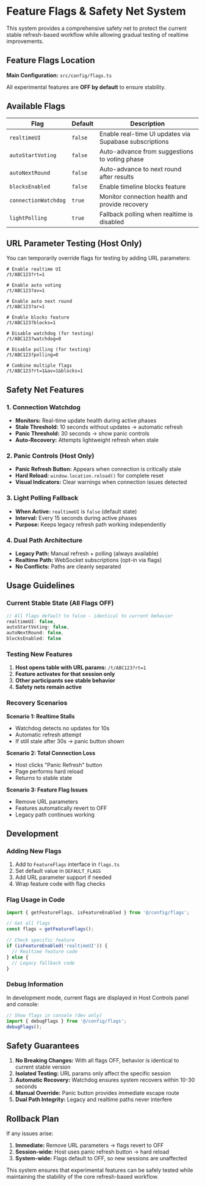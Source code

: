 # Feature Flags & Safety Net System

This system provides a comprehensive safety net to protect the current stable refresh-based workflow while allowing gradual testing of realtime improvements.

## Feature Flags Location

**Main Configuration:** `src/config/flags.ts`

All experimental features are **OFF by default** to ensure stability.

## Available Flags

| Flag | Default | Description |
|------|---------|-------------|
| `realtimeUI` | `false` | Enable real-time UI updates via Supabase subscriptions |
| `autoStartVoting` | `false` | Auto-advance from suggestions to voting phase |
| `autoNextRound` | `false` | Auto-advance to next round after results |
| `blocksEnabled` | `false` | Enable timeline blocks feature |
| `connectionWatchdog` | `true` | Monitor connection health and provide recovery |
| `lightPolling` | `true` | Fallback polling when realtime is disabled |

## URL Parameter Testing (Host Only)

You can temporarily override flags for testing by adding URL parameters:

```
# Enable realtime UI
/t/ABC123?rt=1

# Enable auto voting
/t/ABC123?av=1

# Enable auto next round  
/t/ABC123?ar=1

# Enable blocks feature
/t/ABC123?blocks=1

# Disable watchdog (for testing)
/t/ABC123?watchdog=0

# Disable polling (for testing)
/t/ABC123?polling=0

# Combine multiple flags
/t/ABC123?rt=1&av=1&blocks=1
```

## Safety Net Features

### 1. Connection Watchdog
- **Monitors:** Real-time update health during active phases
- **Stale Threshold:** 10 seconds without updates → automatic refresh
- **Panic Threshold:** 30 seconds → show panic controls
- **Auto-Recovery:** Attempts lightweight refresh when stale

### 2. Panic Controls (Host Only)
- **Panic Refresh Button:** Appears when connection is critically stale
- **Hard Reload:** `window.location.reload()` for complete reset
- **Visual Indicators:** Clear warnings when connection issues detected

### 3. Light Polling Fallback
- **When Active:** `realtimeUI` is `false` (default state)
- **Interval:** Every 15 seconds during active phases
- **Purpose:** Keeps legacy refresh path working independently

### 4. Dual Path Architecture
- **Legacy Path:** Manual refresh + polling (always available)
- **Realtime Path:** WebSocket subscriptions (opt-in via flags)
- **No Conflicts:** Paths are cleanly separated

## Usage Guidelines

### Current Stable State (All Flags OFF)
```typescript
// All flags default to false - identical to current behavior
realtimeUI: false,
autoStartVoting: false, 
autoNextRound: false,
blocksEnabled: false
```

### Testing New Features
1. **Host opens table with URL params:** `/t/ABC123?rt=1`
2. **Feature activates for that session only**
3. **Other participants see stable behavior**
4. **Safety nets remain active**

### Recovery Scenarios

**Scenario 1: Realtime Stalls**
- Watchdog detects no updates for 10s
- Automatic refresh attempt
- If still stale after 30s → panic button shown

**Scenario 2: Total Connection Loss**
- Host clicks "Panic Refresh" button
- Page performs hard reload
- Returns to stable state

**Scenario 3: Feature Flag Issues**
- Remove URL parameters
- Features automatically revert to OFF
- Legacy path continues working

## Development

### Adding New Flags
1. Add to `FeatureFlags` interface in `flags.ts`
2. Set default value in `DEFAULT_FLAGS`
3. Add URL parameter support if needed
4. Wrap feature code with flag checks

### Flag Usage in Code
```typescript
import { getFeatureFlags, isFeatureEnabled } from '@/config/flags';

// Get all flags
const flags = getFeatureFlags();

// Check specific feature
if (isFeatureEnabled('realtimeUI')) {
  // Realtime feature code
} else {
  // Legacy fallback code
}
```

### Debug Information
In development mode, current flags are displayed in Host Controls panel and console:

```typescript
// Show flags in console (dev only)
import { debugFlags } from '@/config/flags';
debugFlags();
```

## Safety Guarantees

1. **No Breaking Changes:** With all flags OFF, behavior is identical to current stable version
2. **Isolated Testing:** URL params only affect the specific session
3. **Automatic Recovery:** Watchdog ensures system recovers within 10-30 seconds
4. **Manual Override:** Panic button provides immediate escape route
5. **Dual Path Integrity:** Legacy and realtime paths never interfere

## Rollback Plan

If any issues arise:

1. **Immediate:** Remove URL parameters → flags revert to OFF
2. **Session-wide:** Host uses panic refresh button → hard reload
3. **System-wide:** Flags default to OFF, so new sessions are unaffected

This system ensures that experimental features can be safely tested while maintaining the stability of the core refresh-based workflow.
